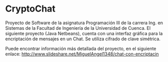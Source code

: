 # CryptoChat
Proyecto de Software de la asignatura Programación III de la carrera
Ing. en Sistemas de la Facultad de Ingeniería de la Universidad de
Cuenca. El siguiente proyecto (Java Netbeans), cuenta con una interfaz
gráfica para la encriptación de mensajes en un Chat. Se utiliza cifrado
de clave simétrica.

Puede encontrar información más detallada del proyecto, en el siguiente
enlace: http://www.slideshare.net/MiguelAngel1348/chat-con-encriptacin
